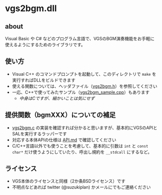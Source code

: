 # vgs2bgm.dll

## about
Visual Basic や C# などのプログラム言語で、VGSのBGM演奏機能をお手軽に使えるようにするためのライブラリです。

## 使い方
- Visual C++ のコマンドプロンプトを起動して、このディレクトリで `make` を実行すればDLLをビルドできます
- 使える関数については、ヘッダファイル（[vgs2bgm.h](https://github.com/suzukiplan/vgs2/blob/master/lib/vgs2bgm.h)）を参照してください
- 一応、C++で使ってみたサンプル（[vgs2bgm_sample.cpp](https://github.com/suzukiplan/vgs2/blob/master/lib/vgs2bgm_sample.cpp)）もあります
  - _中身はCですが、細かいことは気にせず_

## 提供関数（bgmXXX）についての補足
- [vgs2bgm.c](https://github.com/suzukiplan/vgs2/blob/master/lib/vgs2bgm.c) の実装を確認すれば分かると思いますが、基本的にVGSのAPIとSALを実行するラッパーです
- 対応する本体APIの仕様は [API.md](https://github.com/suzukiplan/vgs2/blob/master/API.md) で確認してください
- C/C++言語以外でも使うことを考慮して、基本的に引数は `int` と `const char*` だけ使うようにしていたり、呼出し規約を `__stdcall` にするなど。

## ライセンス
- VGS本体のライセンスと同様（2か条BSDライセンス）です
- 不明点などあれば twitter (@suzukiplan) かメールにでもご連絡ください
